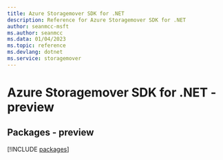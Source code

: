 ```yaml
---
title: Azure Storagemover SDK for .NET
description: Reference for Azure Storagemover SDK for .NET
author: seanmcc-msft
ms.author: seanmcc
ms.data: 01/04/2023
ms.topic: reference
ms.devlang: dotnet
ms.service: storagemover
---
```

# Azure Storagemover SDK for .NET - preview
## Packages - preview
[!INCLUDE [packages](storagemover-index.md)]